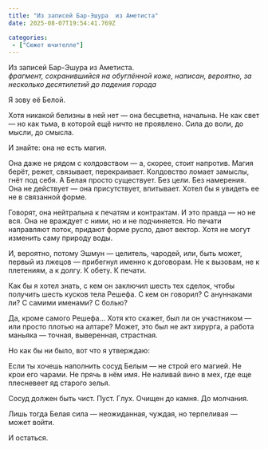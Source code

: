 ```yaml
---
title: "Из записей Бар-Эшура  из Аметиста"
date: 2025-08-07T19:54:41.769Z

categories:
 - ["Сюжет ючителле"]
---
```


Из записей Бар-Эшура из Аметиста.  
*фрагмент, сохранившийся на обуглённой коже, написан, вероятно, за
несколько десятилетий до падения города*

Я зову её Белой.

Хотя никакой белизны в ней нет — она бесцветна, начальна. Не как свет —
но как тьма, в которой ещё ничто не проявлено. Сила до воли, до мысли,
до смысла.

И знайте: она не есть магия.

Она даже не рядом с колдовством — а, скорее, стоит напротив. Магия
берёт, режет, связывает, перекраивает. Колдовство ломает замыслы, гнёт
под себя. А Белая просто существует. Без цели. Без намерения. Она не
действует — она присутствует, впитывает. Хотел бы я увидеть ее не в
связанной форме.

Говорят, она нейтральна к печатям и контрактам. И это правда — но не
вся. Она не враждует с ними, но и не подчиняется. Но печати направляют
поток, придают форме русло, дают вектор. Хотя не могут изменить саму
природу воды.

И, вероятно, потому Эшмун — целитель, чародей, или, быть может, первый
из лжецов — прибегнул именно к договорам. Не к вызовам, не к плетениям,
а к долгу. К обету. К печати.

Как бы я хотел знать, с кем он заключил шесть тех сделок, чтобы получить
шесть кусков тела Решефа. С кем он говорил? С ануннаками ли? С самими
именами? С болью?

Да, кроме самого Решефа… Хотя кто скажет, был ли он участником — или
просто плотью на алтаре? Может, это был не акт хирурга, а работа маньяка
— точная, выверенная, страстная.

Но как бы ни было, вот что я утверждаю:

Если ты хочешь наполнить сосуд Белым — не строй его магией. Не крои его
чарами. Не прячь в нём имя. Не наливай вино в мех, где еще плесневеет яд
старого зелья.

Сосуд должен быть чист. Пуст. Глух. Очищен до камня. До молчания.

Лишь тогда Белая сила — неожиданная, чуждая, но терпеливая —может войти.

И остаться.
